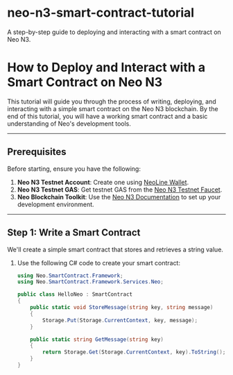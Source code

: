 # neo-n3-smart-contract-tutorial
A step-by-step guide to deploying and interacting with a smart contract on Neo N3.
# How to Deploy and Interact with a Smart Contract on Neo N3

This tutorial will guide you through the process of writing, deploying, and interacting with a simple smart contract on the Neo N3 blockchain. By the end of this tutorial, you will have a working smart contract and a basic understanding of Neo's development tools.

---

## Prerequisites

Before starting, ensure you have the following:
1. **Neo N3 Testnet Account**: Create one using [NeoLine Wallet](https://neoline.io/).
2. **Neo N3 Testnet GAS**: Get testnet GAS from the [Neo N3 Testnet Faucet](https://neowish.ngd.network/).
3. **Neo Blockchain Toolkit**: Use the [Neo N3 Documentation](https://docs.neo.org/docs/en-us/index.html) to set up your development environment.

---

## Step 1: Write a Smart Contract

We'll create a simple smart contract that stores and retrieves a string value.

1. Use the following C# code to create your smart contract:
   ```csharp
   using Neo.SmartContract.Framework;
   using Neo.SmartContract.Framework.Services.Neo;

   public class HelloNeo : SmartContract
   {
       public static void StoreMessage(string key, string message)
       {
           Storage.Put(Storage.CurrentContext, key, message);
       }

       public static string GetMessage(string key)
       {
           return Storage.Get(Storage.CurrentContext, key).ToString();
       }
   }
